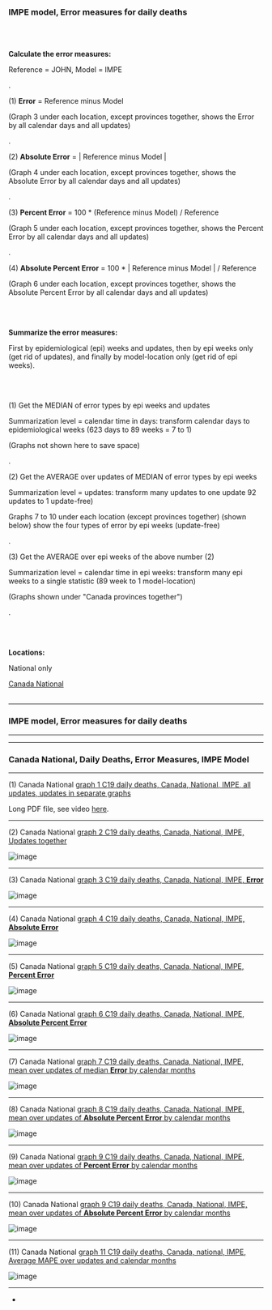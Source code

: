 ### IMPE model, Error measures for daily deaths 

<br/><br/>

**Calculate the error measures:**

Reference = JOHN, Model = IMPE 

.

(1) **Error** = Reference minus Model 

(Graph 3 under each location, except provinces together, shows the Error by all calendar days and all updates)

.

(2) **Absolute Error** = | Reference minus Model | 

(Graph 4 under each location, except provinces together, shows the Absolute Error by all calendar days and all updates)

.

(3) **Percent Error** = 100 * (Reference minus Model) / Reference

(Graph 5 under each location, except provinces together, shows the Percent Error by all calendar days and all updates)

.

(4) **Absolute Percent Error** = 100 * | Reference minus Model | / Reference

(Graph 6 under each location, except provinces together, shows the Absolute Percent Error by all calendar days and all updates)


<br/><br/>

**Summarize the error measures:**

First by epidemiological (epi) weeks and updates, then by epi weeks only (get rid of updates), and finally by model-location only (get rid of epi weeks).

<br/><br/>


(1) Get the MEDIAN of error types by epi weeks and updates

Summarization level = calendar time in days: transform calendar days to epidemiological weeks (623 days to 89 weeks = 7 to 1)

(Graphs not shown here to save space)

.

(2) Get the AVERAGE over updates of MEDIAN of error types by epi weeks

Summarization level = updates: transform many updates to one update 92 updates to 1 update-free)

Graphs 7 to 10 under each location (except provinces together) (shown below) show the four types of error by epi weeks (update-free)

.

(3) Get the AVERAGE over epi weeks of the above number (2)

Summarization level = calendar time in epi weeks: transform many epi weeks to a single statistic (89 week to 1 model-location)

(Graphs shown under "Canada provinces together")

.

<br/><br/>


**Locations:**

National only

[Canada National](https://github.com/pourmalek/CovidLongitudinal/tree/main/Canada/output/IMPE#canada-national) 
<br/><br/>


****

### IMPE model, Error measures for daily deaths


****
****

### Canada National, Daily Deaths, Error Measures, IMPE Model

****

(1) Canada National [graph 1 C19 daily deaths, Canada, National, IMPE, all updates, updates in separate graphs](https://github.com/pourmalek/CovidLongitudinal/blob/main/Canada/output/IMPE/graphs/graph%201%20C19%20daily%20deaths%2C%20Canada%2C%20National%2C%20IMPE%2C%20all%20updates%2C%20separate.pdf)

Long PDF file, see video [here]().

****

(2) Canada National [graph 2 C19 daily deaths, Canada, National, IMPE, Updates together](https://github.com/pourmalek/CovidLongitudinal/blob/main/Canada/output/IMPE/graphs/graph%202%20National%20C19%20daily%20deaths%2C%20Canada%2C%20IMPE%2C%20reference%20scenario%2C%20all%20updates.pdf)

![image](https://user-images.githubusercontent.com/30849720/156874179-b76c77d2-7f39-4501-b6d7-e74544453a37.png)

****

(3) Canada National [graph 3 C19 daily deaths, Canada, National, IMPE, **Error**](https://github.com/pourmalek/CovidLongitudinal/blob/main/Canada/output/IMPE/graphs/graph%203%20National%20C19%20daily%20deaths%20error%2C%20Canada%2C%20IMPE%2C%20all%20updates.pdf)

![image](https://user-images.githubusercontent.com/30849720/156874210-fe2c5ee1-3eb9-4c92-95ab-b9da2b298610.png)

****

(4) Canada National [graph 4 C19 daily deaths, Canada, National, IMPE, **Absolute Error**](https://github.com/pourmalek/CovidLongitudinal/blob/main/Canada/output/IMPE/graphs/graph%204%20National%20C19%20daily%20deaths%20absolute%20error%2C%20Canada%2C%20IMPE%2C%20all%20updates.pdf)

![image](https://user-images.githubusercontent.com/30849720/156874246-f1c3d20c-8d91-4ed7-9791-f567abf9fbbb.png)

****

(5) Canada National [graph 5 C19 daily deaths, Canada, National, IMPE, **Percent Error**](https://github.com/pourmalek/CovidLongitudinal/blob/main/Canada/output/IMPE/graphs/graph%205%20National%20C19%20daily%20deaths%20%25%20error%2C%20Canada%2C%20IMPE%2C%20all%20updates.pdf)

![image](https://user-images.githubusercontent.com/30849720/156874269-6b1e4373-c5c2-4998-bc65-db7741e59af8.png)

****

(6) Canada National [graph 6 C19 daily deaths, Canada, National, IMPE, **Absolute Percent Error**](https://github.com/pourmalek/CovidLongitudinal/blob/main/Canada/output/IMPE/graphs/graph%206%20National%20C19%20daily%20deaths%20absolute%20%25%20error%2C%20Canada%2C%20IMPE%2C%20all%20updates.pdf)

![image](https://user-images.githubusercontent.com/30849720/156874335-361e1f12-da0f-4f20-82cc-52bf687865e9.png)

**** 

(7) Canada National [graph 7 C19 daily deaths, Canada, National, IMPE, mean over updates of median **Error** by calendar months](https://github.com/pourmalek/CovidLongitudinal/blob/main/Canada/output/IMPE/graphs/graph%207%20National%20C19%20daily%20deaths%20error%2C%20Canada%2C%20IMPE%2C%20Error%20Mean1.pdf)

![image](https://user-images.githubusercontent.com/30849720/156874360-dcf41f71-ccc6-4458-987b-e6662703b413.png)

****

(8) Canada National [graph 8 C19 daily deaths, Canada, National, IMPE, mean over updates of **Absolute Percent Error** by calendar months](https://github.com/pourmalek/CovidLongitudinal/blob/main/Canada/output/IMPE/graphs/graph%208%20National%20C19%20daily%20deaths%20error%2C%20Canada%2C%20IMPE%2C%20Absolute%20Error%20Mean1.pdf)

![image](https://user-images.githubusercontent.com/30849720/156874381-81c2dab7-c133-49f0-b7ac-c6d6933dca14.png)

****

(9) Canada National [graph 9 C19 daily deaths, Canada, National, IMPE, mean over updates of **Percent Error** by calendar months](https://github.com/pourmalek/CovidLongitudinal/blob/main/Canada/output/IMPE/graphs/graph%209%20National%20C19%20daily%20deaths%20error%2C%20Canada%2C%20IMPE%2C%20Percent%20Error%20Mean1.pdf)

![image](https://user-images.githubusercontent.com/30849720/156874409-c662e10b-7a4d-4402-95d3-07cc12fa6fa7.png)

****

(10) Canada National [graph 9 C19 daily deaths, Canada, National, IMPE, mean over updates of **Absolute Percent Error** by calendar months](https://github.com/pourmalek/CovidLongitudinal/blob/main/Canada/output/IMPE/graphs/graph%2010%20National%20C19%20daily%20deaths%20error%2C%20Canada%2C%20IMPE%2C%20Absolute%20Percent%20Error%20Mean1.pdf)

![image](https://user-images.githubusercontent.com/30849720/156874428-928c8eee-b674-4976-b4dd-9773cdeca492.png)

****

(11) Canada National [graph 11 C19 daily deaths, Canada, national, IMPE, Average MAPE over updates and calendar months](https://github.com/pourmalek/CovidLongitudinal/blob/main/Canada/output/IMPE/graphs/graph%2011%20C19%20daily%20deaths%2C%20Canada%2C%20national%2C%20IMPE%2C%20Average%20MAPE.pdf)

![image](https://user-images.githubusercontent.com/30849720/156874457-035c8e1f-8a3e-4c76-9c0d-42d3f9b0e59e.png)

****


*






